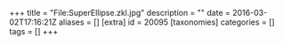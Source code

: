 +++
title = "File:SuperEllipse.zkl.jpg"
description = ""
date = 2016-03-02T17:16:21Z
aliases = []
[extra]
id = 20095
[taxonomies]
categories = []
tags = []
+++


